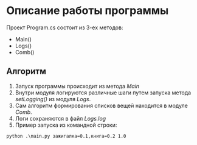 # **Описание работы программы**
Проект Program.cs состоит из 3-ех методов:
+ Main()
+ Logs()
+ Comb()
## **Алгоритм**
1. Запуск программы происходит из метода *Main* 
2. Внутри модуля логируются различные шаги путем запуска 
метода *setLogging()* из модуля *Logs*.
3. Сам алгоритм формирования списков вещей находится в модуле *Comb*.
4. Логи сохраняются в файл _Logs.log_
5. Пример запуска из командной строки:
```commandline
python .\main.py зажигалка=0.1,книга=0.2 1.0
```